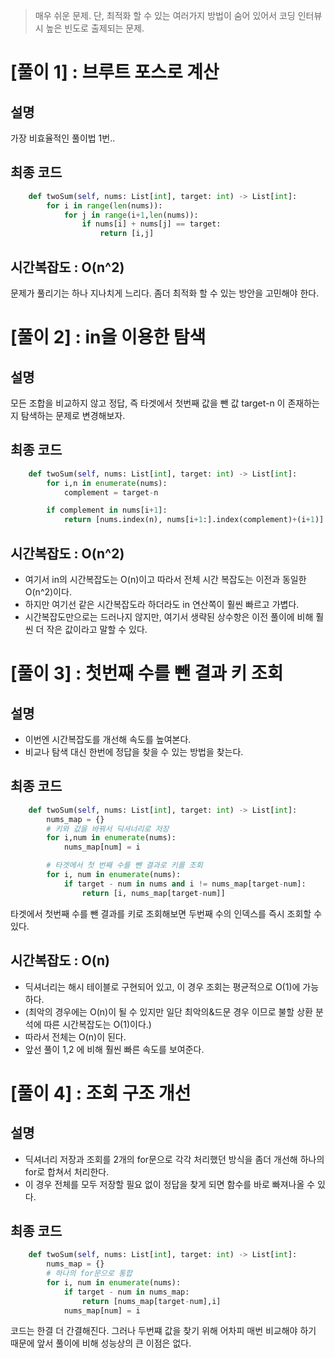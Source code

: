 > 매우 쉬운 문제.
> 단, 최적화 할 수 있는 여러가지 방법이 숨어 있어서 코딩 인터뷰시 높은 빈도로 출제되는 문제.

# [풀이 1] : 브루트 포스로 계산

## 설명

가장 비효율적인 풀이법 1번..

## 최종 코드

```python
    def twoSum(self, nums: List[int], target: int) -> List[int]:
        for i in range(len(nums)):
            for j in range(i+1,len(nums)):
                if nums[i] + nums[j] == target:
                    return [i,j]
```

## 시간복잡도 : O(n^2)

문제가 풀리기는 하나 지나치게 느리다. 좀더 최적화 할 수 있는 방안을 고민해야 한다.

# [풀이 2] : in을 이용한 탐색

## 설명

모든 조합을 비교하지 않고 정답, 즉 타겟에서 첫번째 값을 뺀 값 target-n 이 존재하는지 탐색하는 문제로 변경해보자.

## 최종 코드

```python
    def twoSum(self, nums: List[int], target: int) -> List[int]:
        for i,n in enumerate(nums):
            complement = target-n

        if complement in nums[i+1]:
            return [nums.index(n), nums[i+1:].index(complement)+(i+1)]
```

## 시간복잡도 : O(n^2)

-   여기서 in의 시간복잡도는 O(n)이고 따라서 전체 시간 복잡도는 이전과 동일한 O(n^2)이다.
-   하지만 여기선 같은 시간복잡도라 하더라도 in 연산쪽이 훨씬 빠르고 가볍다.
-   시간복잡도만으로는 드러나지 않지만, 여기서 생략된 상수항은 이전 풀이에 비해 훨씬 더 작은 값이라고 말할 수 있다.

# [풀이 3] : 첫번째 수를 뺀 결과 키 조회

## 설명

-   이번엔 시간복잡도를 개선해 속도를 높여본다.
-   비교나 탐색 대신 한번에 정답을 찾을 수 있는 방법을 찾는다.

## 최종 코드

```python
    def twoSum(self, nums: List[int], target: int) -> List[int]:
        nums_map = {}
        # 키와 값을 바꿔서 딕셔너리로 저장
        for i,num in enumerate(nums):
            nums_map[num] = i

        # 타겟에서 첫 번째 수를 뺀 결과로 키를 조회
        for i, num in enumerate(nums):
            if target - num in nums and i != nums_map[target-num]:
                return [i, nums_map[target-num]]
```

타겟에서 첫번째 수를 뺀 결과를 키로 조회해보면 두번째 수의 인덱스를 즉시 조회할 수 있다.

## 시간복잡도 : O(n)

-   딕셔너리는 해시 테이블로 구현되어 있고, 이 경우 조회는 평균적으로 O(1)에 가능하다.
-   (최악의 경우에는 O(n)이 될 수 있지만 일단 최악의&드문 경우 이므로 불할 상환 분석에 따른 시간복잡도는 O(1)이다.)
-   따라서 전체는 O(n)이 된다.
-   앞선 풀이 1,2 에 비해 훨씬 빠른 속도를 보여준다.

# [풀이 4] : 조회 구조 개선

## 설명

-   딕셔너리 저장과 조회를 2개의 for문으로 각각 처리했던 방식을 좀더 개선해 하나의 for로 합쳐서 처리한다.
-   이 경우 전체를 모두 저장할 필요 없이 정답을 찾게 되면 함수를 바로 빠져나올 수 있다.

## 최종 코드

```python
    def twoSum(self, nums: List[int], target: int) -> List[int]:
        nums_map = {}
        # 하나의 for문으로 통합
        for i, num in enumerate(nums):
            if target - num in nums_map:
                return [nums_map[target-num],i]
            nums_map[num] = i
```

코드는 한결 더 간결해진다. 그러나 두번쨰 값을 찾기 위해 어차피 매번 비교해야 하기 때문에 앞서 풀이에 비해 성능상의 큰 이점은 없다.
